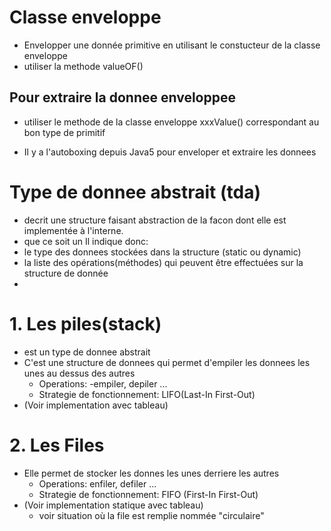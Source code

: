 
# Classe enveloppe
- Envelopper une donnée primitive en utilisant le constucteur de la classe enveloppe
- utiliser la methode valueOF()

## Pour extraire la donnee enveloppee
- utiliser le methode de la classe enveloppe xxxValue() correspondant au bon type de primitif

- Il y a l'autoboxing depuis Java5 pour enveloper et extraire les donnees

# Type de donnee abstrait (tda)
- decrit une structure faisant abstraction de la facon dont elle est implementée à l'interne.
- que ce soit un 
Il indique donc:
- le type des donnees stockées dans la structure (static ou dynamic)
- la liste des opérations(méthodes) qui peuvent être effectuées sur la structure de donnée
- 
# 1. Les piles(stack) 
  - est un type de donnee abstrait 
  - C'est une structure de donnees qui permet d'empiler les donnees les unes au dessus des autres 
    - Operations: -empiler, depiler ...
    - Strategie de fonctionnement: LIFO(Last-In First-Out)
  - (Voir implementation avec tableau)
# 2. Les Files
  - Elle permet de stocker les donnes les unes derriere les autres
    - Operations: enfiler, defiler ...
    - Strategie de fonctionnement: FIFO (First-In First-Out)
  - (Voir implementation statique avec tableau)
    - voir situation où la file est remplie nommée "circulaire"
